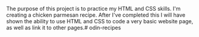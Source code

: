 The purpose of this project is to practice my HTML and CSS skills. I'm creating a chicken parmesan recipe. After I've completed this I will have shown the ability to use HTML and CSS to code a very basic website page, as well as link it to other pages.# odin-recipes
